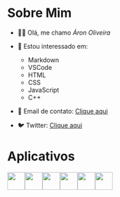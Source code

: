 # Sobre Mim
* 👋🏼 Olá, me chamo *Áron Oliveira*

* 🔎 Estou interessado em:
  * Markdown
  * VSCode
  * HTML
  * CSS
  * JavaScript
  * C++

* 📧 Email de contato: [Clique aqui](mailto:aronvdeolivera@gmail.com)
* 🐦 Twitter: [Clique aqui](https://twitter.com/Oliveiraa_pr?t=jF4SsBmEsks-T13ZUN3_-w&s=08)

# Aplicativos
<img src="https://grafxflow.co.uk/storage/app/uploads/public/5ad/e5b/d9b/thumb_891_266_0_0_0_auto.png" width="40" height = "40"/><img src="https://cdn.icon-icons.com/icons2/2107/PNG/512/file_type_vscode_icon_130084.png" width="40" height="40"/><img src="https://upload.wikimedia.org/wikipedia/commons/thumb/9/99/Unofficial_JavaScript_logo_2.svg/480px-Unofficial_JavaScript_logo_2.svg.png" width="40" height="40" /><img src="https://cdn.jsdelivr.net/gh/devicons/devicon/icons/python/python-original.svg" width="40" height="40" /><img src="https://cdn.jsdelivr.net/gh/devicons/devicon/icons/html5/html5-original-wordmark.svg" width="40" height="40" /><img src="https://cdn.jsdelivr.net/gh/devicons/devicon/icons/css3/css3-original-wordmark.svg" width="40" height="40" />
>
